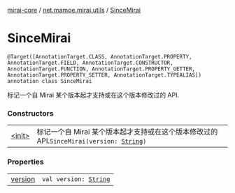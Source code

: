 [mirai-core](../../index.md) / [net.mamoe.mirai.utils](../index.md) / [SinceMirai](./index.md)

# SinceMirai

`@Target([AnnotationTarget.CLASS, AnnotationTarget.PROPERTY, AnnotationTarget.FIELD, AnnotationTarget.CONSTRUCTOR, AnnotationTarget.FUNCTION, AnnotationTarget.PROPERTY_GETTER, AnnotationTarget.PROPERTY_SETTER, AnnotationTarget.TYPEALIAS]) annotation class SinceMirai`

标记一个自 Mirai 某个版本起才支持或在这个版本修改过的 API.

### Constructors
|||
|:----------------------------------------------------------------------------------------|:---------------------------------------------------------------------------------------------------------------------------------------------------------------------------------------------------------|
| [&lt;init&gt;](-init-.md) | 标记一个自 Mirai 某个版本起才支持或在这个版本修改过的 API.`SinceMirai(version: `[`String`](https://kotlinlang.org/api/latest/jvm/stdlib/kotlin/-string/index.html)`)` |

### Properties
|||
|:----------------------------------------------------------------------------------------|:---------------------------------------------------------------------------------------------------------------------------------------------------------------------------------------------------------|
| [version](version.md) | `val version: `[`String`](https://kotlinlang.org/api/latest/jvm/stdlib/kotlin/-string/index.html) |


